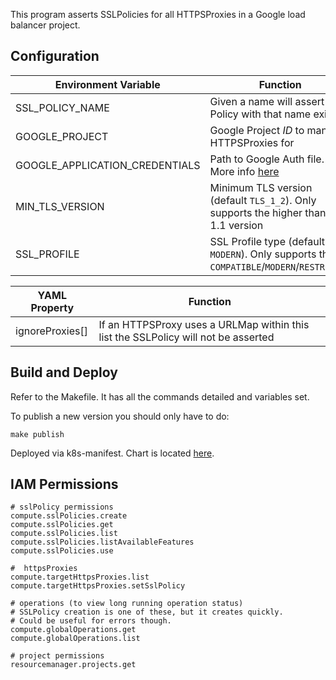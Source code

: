 This program asserts SSLPolicies for all HTTPSProxies in a
Google load balancer project.

## Configuration

| Environment Variable | Function |
| ---------- | ------- |
| SSL_POLICY_NAME  | Given a name will assert a Policy with that name exists  |
| GOOGLE_PROJECT   | Google Project _ID_  to manage HTTPSProxies for |
| GOOGLE_APPLICATION_CREDENTIALS | Path to Google Auth file. More info [here](https://cloud.google.com/docs/authentication/getting-started) |
| MIN_TLS_VERSION  | Minimum TLS version (default `TLS_1_2`). Only supports the higher than TLS 1.1 version   |
| SSL_PROFILE      | SSL Profile type (default `MODERN`). Only supports the `COMPATIBLE`/`MODERN`/`RESTRCITED`  |

| YAML Property | Function |
| --------- | --------- |
| ignoreProxies[] | If an HTTPSProxy uses a URLMap within this list the SSLPolicy will not be asserted |

## Build and Deploy

Refer to the Makefile. It has all the commands detailed and variables set.

To publish a new version you should only have to do:

`make publish`

Deployed via k8s-manifest. Chart is located [here](https://github.com/commercetools/k8s-manifests/tree/master/charts/ssl-asserter).


## IAM Permissions

```
# sslPolicy permissions
compute.sslPolicies.create
compute.sslPolicies.get
compute.sslPolicies.list
compute.sslPolicies.listAvailableFeatures
compute.sslPolicies.use

#  httpsProxies
compute.targetHttpsProxies.list
compute.targetHttpsProxies.setSslPolicy

# operations (to view long running operation status)
# SSLPolicy creation is one of these, but it creates quickly.
# Could be useful for errors though.
compute.globalOperations.get
compute.globalOperations.list

# project permissions
resourcemanager.projects.get
```
